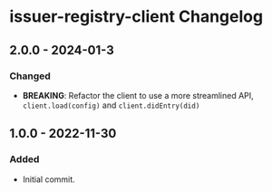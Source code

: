 # issuer-registry-client Changelog

## 2.0.0 - 2024-01-3

### Changed
- **BREAKING**: Refactor the client to use a more streamlined API, `client.load(config)`
  and `client.didEntry(did)`

## 1.0.0 - 2022-11-30

### Added
- Initial commit.
